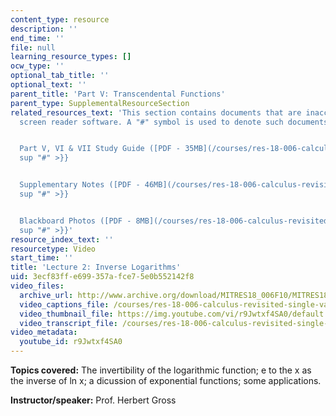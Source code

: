 ```yaml
---
content_type: resource
description: ''
end_time: ''
file: null
learning_resource_types: []
ocw_type: ''
optional_tab_title: ''
optional_text: ''
parent_title: 'Part V: Transcendental Functions'
parent_type: SupplementalResourceSection
related_resources_text: 'This section contains documents that are inaccessible to
  screen reader software. A "#" symbol is used to denote such documents.


  Part V, VI & VII Study Guide ([PDF - 35MB](/courses/res-18-006-calculus-revisited-single-variable-calculus-fall-2010/resources/mitres_18_006_study_5_6_7)){{<
  sup "#" >}}


  Supplementary Notes ([PDF - 46MB](/courses/res-18-006-calculus-revisited-single-variable-calculus-fall-2010/resources/mitres_18_006_supp_notes-1)){{<
  sup "#" >}}


  Blackboard Photos ([PDF - 8MB](/courses/res-18-006-calculus-revisited-single-variable-calculus-fall-2010/resources/mitres_18_006_blackboard-1)){{<
  sup "#" >}}'
resource_index_text: ''
resourcetype: Video
start_time: ''
title: 'Lecture 2: Inverse Logarithms'
uid: 3ecf83ff-e699-357a-fce7-5e0b552142f8
video_files:
  archive_url: http://www.archive.org/download/MITRES18_006F10/MITRES18_006F10_26_0502_300k.mp4
  video_captions_file: /courses/res-18-006-calculus-revisited-single-variable-calculus-fall-2010/e88ee723e55b5bb6b4a450963e8e56e9_r9Jwtxf4SA0.vtt
  video_thumbnail_file: https://img.youtube.com/vi/r9Jwtxf4SA0/default.jpg
  video_transcript_file: /courses/res-18-006-calculus-revisited-single-variable-calculus-fall-2010/363ef164298ef6029b9c586b84f276bc_r9Jwtxf4SA0.pdf
video_metadata:
  youtube_id: r9Jwtxf4SA0
---
```


**Topics covered:** The invertibility of the logarithmic function; e to the x as the inverse of ln x; a dicussion of exponential functions; some applications.

**Instructor/speaker:** Prof. Herbert Gross



